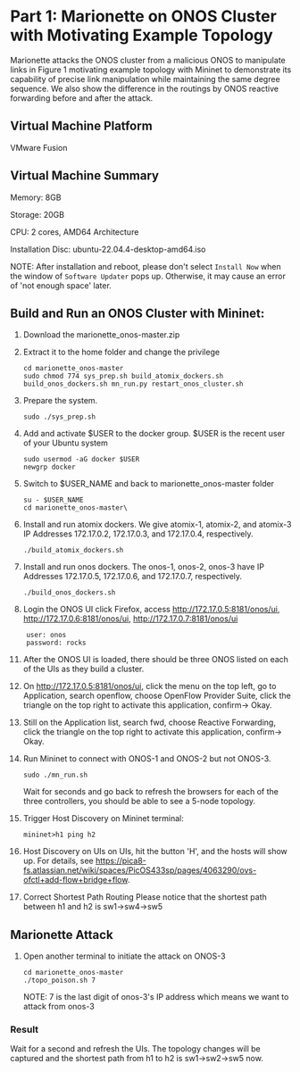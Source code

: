 # Part 1: Marionette on ONOS Cluster with Motivating Example Topology
Marionette attacks the ONOS cluster from a malicious ONOS to manipulate links in Figure 1 motivating example topology with Mininet to demonstrate its capability of precise link manipulation while maintaining the same degree sequence. We also show the difference in the routings by ONOS reactive forwarding before and after the attack.
## Virtual Machine Platform
VMware Fusion
## Virtual Machine Summary
Memory: 8GB

Storage: 20GB

CPU: 2 cores, AMD64 Architecture

Installation Disc: ubuntu-22.04.4-desktop-amd64.iso

NOTE: After installation and reboot, please don't select `Install Now` when the window of `Software Updater` pops up. Otherwise, it may cause an error of 'not enough space' later.
## Build and Run an ONOS Cluster with Mininet:
1. Download the marionette_onos-master.zip
2. Extract it to the home folder and change the privilege
   ```
   cd marionette_onos-master
   sudo chmod 774 sys_prep.sh build_atomix_dockers.sh build_onos_dockers.sh mn_run.py restart_onos_cluster.sh
   ```
3. Prepare the system.
   
   ```sudo ./sys_prep.sh```
4. Add and activate $USER to the docker group. $USER is the recent user of your Ubuntu system
   ```
   sudo usermod -aG docker $USER
   newgrp docker
   ```
5. Switch to $USER_NAME and back to marionette_onos-master folder
   ```
   su - $USER_NAME
   cd marionette_onos-master\
   ```
6. Install and run atomix dockers. We give atomix-1, atomix-2, and atomix-3 IP Addresses 172.17.0.2, 172.17.0.3, and 172.17.0.4, respectively.
   
   ```./build_atomix_dockers.sh```
8. Install and run onos dockers. The onos-1, onos-2, onos-3 have IP Addresses 172.17.0.5, 172.17.0.6, and 172.17.0.7, respectively.
   
   ```./build_onos_dockers.sh```
10. Login the ONOS UI
    click Firefox, access http://172.17.0.5:8181/onos/ui, http://172.17.0.6:8181/onos/ui, http://172.17.0.7:8181/onos/ui
```
    user: onos
    password: rocks
```
11. After the ONOS UI is loaded, there should be three ONOS listed on each of the UIs as they build a cluster.
12. On http://172.17.0.5:8181/onos/ui, click the menu on the top left, go to Application, search openflow, choose OpenFlow Provider Suite, click the triangle on the top right to activate this application, confirm-> Okay.
13. Still on the Application list, search fwd, choose Reactive Forwarding, click the triangle on the top right to activate this application, confirm-> Okay.

14. Run Mininet to connect with ONOS-1 and ONOS-2 but not ONOS-3.
    
    ```sudo ./mn_run.sh```
    
    Wait for seconds and go back to refresh the browsers for each of the three controllers, you should be able to see a 5-node topology. 
16. Trigger Host Discovery
    on Mininet terminal:
    
    ```mininet>h1 ping h2```
18. Host Discovery on UIs
    on UIs, hit the button 'H', and the hosts will show up. For details, see https://pica8-fs.atlassian.net/wiki/spaces/PicOS433sp/pages/4063290/ovs-ofctl+add-flow+bridge+flow.
19. Correct Shortest Path Routing
Please notice that the shortest path between h1 and h2 is sw1->sw4->sw5

## Marionette Attack
1. Open another terminal to initiate the attack on ONOS-3
   ```
   cd marionette_onos-master
   ./topo_poison.sh 7
   ```
   NOTE: 7 is the last digit of onos-3's IP address which means we want to attack from onos-3

### Result
Wait for a second and refresh the UIs. 
The topology changes will be captured and the shortest path from h1 to h2 is sw1->sw2->sw5 now.



